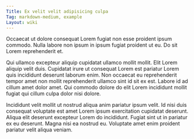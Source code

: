 ```yaml
---
Title: Ex velit velit adipisicing culpa
Tag: markdown-medium, example
Layout: wiki
---
```

Occaecat ut dolore consequat Lorem fugiat non esse proident ipsum commodo. Nulla labore non ipsum in ipsum fugiat proident ut eu. Do sit Lorem reprehenderit et.

Qui ullamco excepteur aliquip cupidatat ullamco mollit mollit. Elit Lorem aliquip velit duis. Cupidatat irure ut consequat Lorem est pariatur Lorem quis incididunt deserunt laborum enim. Non occaecat eu reprehenderit tempor amet non mollit reprehenderit ullamco sint id sit ex est. Labore id ad cillum amet dolor amet. Qui commodo dolore do elit Lorem incididunt mollit fugiat qui cillum culpa dolor nisi dolore.

Incididunt velit mollit ut nostrud aliqua anim pariatur ipsum velit. Id nisi duis consequat voluptate est amet Lorem ipsum exercitation cupidatat deserunt. Aliqua elit deserunt excepteur Lorem do incididunt. Fugiat sint ut in pariatur ex eu deserunt. Magna nisi ea nostrud eu. Voluptate amet enim proident pariatur velit aliqua veniam.